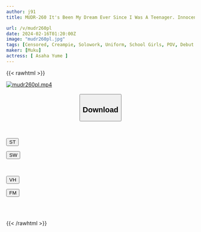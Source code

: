 ```yaml
---
author: j91
title: MUDR-260 It's Been My Dream Ever Since I Was A Teenager. Innocent Smiling Innocent Girl Rookie AV DEBUT Yume Asaba

url: /v/mudr260pl
date: 2024-02-16T01:20:00Z
image: "mudr260pl.jpg"
tags: [Censored, Creampie, Solowork, Uniform, School Girls, POV, Debut Production	]
maker: [Muku]
actress: [ Asaha Yume ]
---
```



{{< rawhtml >}}

<div class="video" data-videoid="Kk8b7x4brMh0rrj">
    <a href="javascript:;">
        <img src="/v/mudr260pl/mudr260pl.jpg" width="WIDTH" height="HEIGHT" alt="mudr260pl.mp4" loading="lazy">
    </a>
</div>

<script type="text/javascript" src="https://j91.asia/asset/on-demand-st.js"></script>

<br>
  <link rel="stylesheet" href="https://j91.asia/asset/bs5.css">
  
  <center>
  <button class="btn btn-primary" type="button" data-bs-toggle="collapse" data-bs-target=".multi-collapse" aria-expanded="false" aria-controls="multiCollapseExample1 multiCollapseExample2"><h2>Download</h2></button></center>
</p>
<div class="row">
  <div class="col">
    <div class="collapse multi-collapse" id="multiCollapseExample1">
      <div class="card card-body">
	      	      <br>
<div class="buttons">  
<p><a href="https://streamtape.to/v/Kk8b7x4brMh0rrj" target="_blank"><button class="btn-hover color-3"><i class="fa fa-download"></i> ST</button></a></p>
<p><a href="https://cdnwish.com/ssf9hpe5kkfl" target="_blank"><button class="btn-hover color-2"><i class="fa fa-download"></i> SW</button></a></p></div>
    </div>
  </div>
</div>
  <div class="col">
    <div class="collapse multi-collapse" id="multiCollapseExample2">
      <div class="card card-body">
	      <br>
<div class="buttons">
<p><a href="https://vidhidepro.com/f/l03h9v6qmu4k" target="_blank"><button class="btn-hover color-9"><i class="fa fa-download"></i> VH</button></a></p>
<p><a href="https://filemoon.sx/d/ol4df1pc2su7"><button class="btn-hover color-8"><i class="fa fa-download"></i> FM</button></a></p></div>
<br><br>
      </div>
    </div>
  </div>
</div>

{{< /rawhtml >}}
